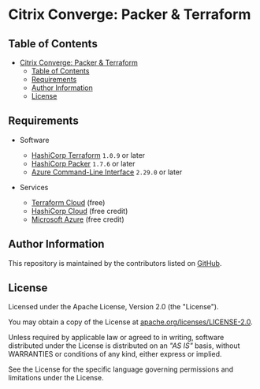 # Citrix Converge: Packer & Terraform

## Table of Contents

- [Citrix Converge: Packer & Terraform](#citrix-converge-packer--terraform)
  - [Table of Contents](#table-of-contents)
  - [Requirements](#requirements)
  - [Author Information](#author-information)
  - [License](#license)

## Requirements

* Software
  * [HashiCorp Terraform](https://www.terraform.io/downloads.html) `1.0.9` or later
  * [HashiCorp Packer](https://www.packer.io/downloads) `1.7.6` or later
  * [Azure Command-Line Interface](https://docs.microsoft.com/en-us/cli/azure/) `2.29.0` or later

* Services
  * [Terraform Cloud](https://app.terraform.io/signup/account) (free)
  * [HashiCorp Cloud](https://portal.cloud.hashicorp.com/sign-up) (free credit)
  * [Microsoft Azure](https://azure.microsoft.com/en-us/free/) (free credit)

## Author Information

This repository is maintained by the contributors listed on [GitHub](https://github.com/ksatirli/citrix-converge-packer-and-terraform/graphs/contributors).

## License

Licensed under the Apache License, Version 2.0 (the "License").

You may obtain a copy of the License at [apache.org/licenses/LICENSE-2.0](http://www.apache.org/licenses/LICENSE-2.0).

Unless required by applicable law or agreed to in writing, software distributed under the License is distributed on an _"AS IS"_ basis, without WARRANTIES or conditions of any kind, either express or implied.

See the License for the specific language governing permissions and limitations under the License.
